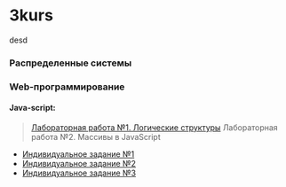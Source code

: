 # 3kurs
desd

### Распределенные системы


### Web-программирование
#### Java-script:
> [Лабораторная работа №1. Логические структуры]()
> Лабораторная работа №2. Массивы в JavaScript
  * [Индивидуальное задание №1]()
  * [Индивидуальное задание №2]()
  * [Индивидуальное задание №3]()
